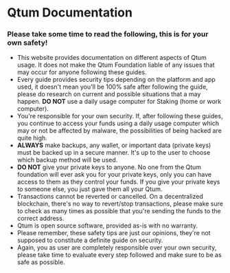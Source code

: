 # Qtum Documentation





### Please take some time to read the following, this is for your own safety! 



- This website provides documentation on different aspects of Qtum usage. It does not make the Qtum Foundation liable of any issues that may occur for anyone following these guides. 
- Every guide provides security tips depending on the platform and app used, it doesn't mean you'll be 100% safe after following the guide, please do research on current and possible situations that a may happen. **DO NOT** use a daily usage computer for Staking (home or work computer). 
- You're responsible for your own security. If, after following these guides, you continue to access your funds using a daily usage computer which may or not be affected by malware, the possibilities of being hacked are quite high. 
- **ALWAYS** make backups, any wallet, or important data (private keys) must be backed up in a secure manner. It's up to the user to choose which backup method will be used. 
- **DO NOT** give your private keys to anyone. No one from the Qtum foundation will ever ask you for your private keys, only you can have access to them as they control your funds. If you give your private keys to someone else, you just gave them all your Qtum. 
- Transactions cannot be reverted or cancelled. On a decentralized blockchain, there's no way to revert/stop transactions, please make sure to check as many times as possible that you're sending the funds to the correct address. 
- Qtum is open source software, provided as-is with no warranty. 
- Please remember, these safety tips are just our opinions, they're not supposed to constitute a definite guide on security. 
- Again, you as user are completely responsible over your own security, please take time to evaluate every step followed and make sure to be as safe as possible. 